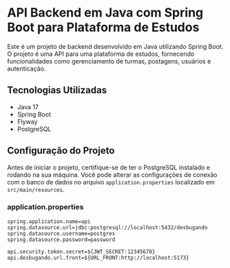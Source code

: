# API Backend em Java com Spring Boot para Plataforma de Estudos

Este é um projeto de backend desenvolvido em Java utilizando Spring Boot. O projeto é uma API para uma plataforma de estudos, fornecendo funcionalidades como gerenciamento de turmas, postagens, usuários e autenticação.

## Tecnologias Utilizadas

- Java 17
- Spring Boot
- Flyway
- PostgreSQL

## Configuração do Projeto

Antes de iniciar o projeto, certifique-se de ter o PostgreSQL instalado e rodando na sua máquina. Você pode alterar as configurações de conexão com o banco de dados no arquivo `application.properties` localizado em `src/main/resources`.

### application.properties

```properties
spring.application.name=api
spring.datasource.url=jdbc:postgresql://localhost:5432/desbugando
spring.datasource.username=postgres
spring.datasource.password=password

api.security.token.secret=${JWT_SECRET:12345678}
api.desbugando.url.front=${URL_FRONT:http://localhost:5173}
